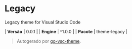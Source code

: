 # Legacy

Legacy theme for Visual Studio Code

| **Versão** | 0.0.1 |
| **Engine** | ^1.0.0 |
| **Pacote** | theme-legacy |

> Autogerado por [go-vsc-theme](https://github.com/natalbu/go-vsc-theme).
